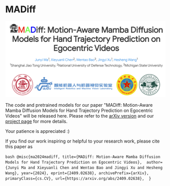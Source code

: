 # MADiff

<img src="https://github.com/IRMVLab/MADiff/blob/main/title.png" />

The code and pretrained models for our paper "MADiff: Motion-Aware Mamba Diffusion Models for Hand Trajectory Prediction on Egocentric Videos" will be released here. Please refer to the [arXiv version](https://arxiv.org/abs/2409.02638) and our [project page](https://irmvlab.github.io/madiff.github.io/) for more details.

Your patience is appreciated :)

If you find our work inspiring or helpful to your research work, please cite this paper as   

``bash
@misc{ma2024madiff,
      title={MADiff: Motion-Aware Mamba Diffusion Models for Hand Trajectory Prediction on Egocentric Videos}, 
      author={Junyi Ma and Xieyuanli Chen and Wentao Bao and Jingyi Xu and Hesheng Wang},
      year={2024},
      eprint={2409.02638},
      archivePrefix={arXiv},
      primaryClass={cs.CV},
      url={https://arxiv.org/abs/2409.02638}, 
}
``
